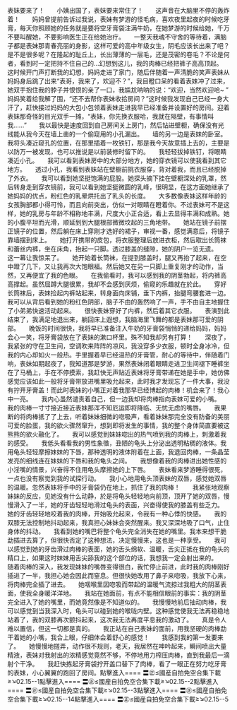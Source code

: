 表妹要来了！　　小姨出国了，表妹要来常住了！　　这声音在大脑里不停的轰炸着！　　妈妈曾提前告诉过我说，表妹有梦游的怪毛病，喜欢夜里起夜的时候吃牙膏，每天你照顾她的任务就是要将空牙膏袋注满牛奶，在她梦游的时候给她，千万不要叫醒她，不要影响医生正在给她治疗。　　一整天我魂不守舍的等待着，满脑子都是表妹那青春亮丽的身影，这样可爱的高中年级女生，阴毛应该长出来了吧？是不是很多呢？在隆起的耻丘上，长出薄薄的一层毛，还是茂密的卷毛？不论是何者，看到时一定把持不住自己的…幻想到这儿，我的肉棒已经把裤子高高顶起。　　这时候开门声打断我的幻想，妈妈走进了家门，随后伴随着一声清脆的笑声表妹从妈妈身后跳了出来“表哥，我来了，欢迎不？”，我目瞪口呆的看着表妹冲了过来，她双手抱住我的脖子并恨恨的亲了一口，我尴尬呐呐的说：“欢迎，当然欢迎哈~ ”　　妈妈笑着给我解了围，“还不去帮你表妹收拾房间？”这时候我发现自己已经一身大汗了，赶快接过妈妈的大包小包领着表妹走进我早已经准备并设置好的房间。迎着表妹那奇怪的目光双手一摊，“表妹，你先换衣服哈，我就在隔壁，有事情叫我……”　　我以最快是速度回到自己房间关上房门，然后钻进壁橱，确保没有光线能从我今天在墙上凿的一个偷窥用的小孔漏出。　　墙的另一边是表妹的卧室。　　我将头凑近窥孔的位置，在那里插着一枚铁钉，那是我今天故意插上去的，主要是以防万一被发现，也可以推说是以前装修时留下的。　　我轻轻拔掉铁钉，将眼睛凑近小孔。　　我可以看到表妹房中的大部分地方，她的穿衣镜可以使我看到其它地方。　　透过小孔，我看到表妹站在壁橱前挑衣服穿，背对着我，而且已经脱掉了外衣。　　我可以看到她坚挺饱满的屁股。她探头摘下挂在壁橱深处的乳罩，然后转身走到穿衣镜前，我可以看到她坚挺微圆的乳峰，很明显，在这方面她继承了她妈妈的优点，粉红色的乳晕烘托出了乳头的长度。　　大多数像表妹这样年龄的女孩胸部都小得可怜，而且向前突出，仿似一对眼睛在瞪着你。不过表妹可不是这样，她的乳房与年龄不相称地丰满，尺度大小正合适，看上去显得丰满和成熟。她的小腹平坦而光滑，顺延到到大腿根部微微坟起的三角地带。　　她站在镜子前摆正镜子的位置，然后躺在床上穿刚才选好的裙子，审视一番，感觉满意后，将镜子靠墙摆到床上。　　她打开携带的皮包，将衣服整理后放进衣柜，然后取出长筒袜和蕾丝内裤，坐在床角，抬起一只脚。透过膝盖的缝隙，她的阴户一览无遗。　　这一幕让我惊呆了。　　她开始着长筒袜，在提到膝盖时，腿又再抬了起来，在空中蹬了几下，又让我再次大饱眼福。然后她又在另一只脚上重复刚才的动作，当然，又再便宜了我的色眼。　　在我偷看时，我可以感到我的阴茎勃起，将内裤高高撑起。虽然屈蹲大腿很累，我却不会感到厌烦，偷窥的乐趣就在於此。　　穿好长筒袜后，表妹捡起内裤站起来，转身面向床铺，垂下内裤，抬腿弯腰套进一边。我可以从背后看到她的粉红色阴部，脑子不由的轰然响了一声，手不由自主地握住了小弟弟快速活动起来。　　很快表妹穿好了内裤，然后着其它衣服。　　表演到此结束了，我满足地退出来，躺回床上遐想，我脑海里飞舞的都是表妹那可爱的阴部。　　晚饭的时间很快，我将早已准备注入牛奶的牙膏袋悄悄的递给妈妈，妈妈会心一笑，将牙膏袋放在了表妹的漱口杯里。殊不知我却另有打算！　　深夜了，我紧张的守在卫生间，空调吹来阵阵的凉风，我没穿多少衣服，顿时全身冰冷，但我的内心却如火一般热。手里握着早已经温热的牙膏管，耐心的等待中，伴随着门响，表妹如期起夜了，我知道那是梦游，果然表妹闭着眼睛走进卫生间褪下睡裤坐在了马桶上，手在不停摸索，我赶快无声贴近表妹将牙膏带递在她是手中，她仿佛感觉应该如此一般将牙膏带放进嘴里吸允起来，此时我才发现忘了一件大事，我没有拧开牙膏盖！而此时表妹的小嘴正对着我那早已经博起的肉棒！机会来了！我心中一亮。　　我内心虽然谴责着自己，但一边我却将肉棒指向表妹可爱的小嘴。　　我的肉棒一寸寸接近接近表妹那浑不知厄运即将降临、无忧无虑的嘴唇。　　我果断的将肉棒抵了了上去，听着妹妹细微的唿吸声，看着妹妹那完全没有防备的美丽可爱的脸蛋，我的欲火骤然窜升，想到即将发生的事情，我的整个身体简直要被这熊熊的欲火融化了。　　我可以感觉到妹妹唿出的热气喷到我的肉棒上，刺激着我的感受。　　我低头看看我的男性象徵，丑陋的龟头上分泌出透明粘稠的液体。我用龟头轻轻摩擦妹妹的下唇，那种透明的液体附着在上面，我退回肉棒，一条晶莹发亮的细线连在妹妹的下唇和我的龟头之间。　　我想像着我的肉棒进出她性感的小淫嘴的情景，兴奋得不住用龟头摩擦她的上下唇。　　表妹看来梦游睡得很死，一点也没有察觉到我的试探行动。　　我小心地用龟头顶表妹的双唇，感觉她双唇的温暖。忽然表妹将手中的牙膏袋仍在地上，抓住了我的肉棒！　　我紧张地观察妹妹的反应，见她没有什么动静，於是将龟头轻轻地向前顶，顶开了她的双唇，慢慢滑入了一半，她的牙齿轻轻地滑过龟头的表面，兴奋得使我的膝盖有些乏力。　　她的牙齿轻轻地咬着我的肉棒，开始吸允起来，令我有一种心悸的快感。　　我的双膝无法控制地抖动起来，我真担心妹妹会突然醒来。我又深深地吸了口气，止住身体的抖动。　　我看到她的嘴巴将整个龟头完全消失在她的嘴里。我本来想干脆勐插进去算了，但很快否定了这种想法，决定慢慢来，这也是一种享受。　　我可以感觉到她的牙齿滑过肉棒的表面，她的舌头绵软、温暖，舌尖正抵在我的龟头的精口上，如果这时妹妹用舌尖舔我的这个部位的话，我想我一定会射出来的。　　随着肉棒的深入，我发现妹妹的嘴唇变得很白，我忙停止前进，此时我的肉棒刚好插进了一半，我担心她会因此而窒息。但很快她改用了鼻子来唿吸，我放下心来，将肉棒完全插了进去。　　她咽喉里因唿吸而带起的温暖气流掠过我粗大的阴茎表面，使我全身暖洋洋地。　　我站在她面前，有点不能相信眼前的事实：我的阴茎完全进入了她的嘴里，而她竟然像是不知道似的。　　我慢慢地前后抽动肉棒，我可以感觉到当我深入时，龟头可以碰到她的喉咙内壁。这种感觉使我无法再稳稳地站着了，我的双膝再次颤抖起来，这次我无法再度平息我的激动了。　　真是令人难以置信，但这一切都是真的。　　我正站在自己表妹的面前，用我坚硬的肉棒勐干着她的小嘴，我合上眼，仔细体会着舒心的感觉！　　我感到我的第一发要来了。　　她慢慢地搓弄，动作很不规则，老天，我居然在呻吟起来，瞬间喷出大量精液，表妹对我射出的浓精感觉竟然不够，不停地用力榨压肉棒，直到我最后一滴射个干净。　　我赶快拣起牙膏袋拧开盖口替下了肉棒，看了一眼正在努力吃牙膏的表妹，小心翼翼的跑回了房间。點擊進入==== 〓㊣≤國産自拍免空合集下載≥↘02.15--1點擊進入==== 〓㊣≤國産自拍免空合集下載≥↘02.15--2點擊進入==== 〓㊣≤國産自拍免空合集下載≥↘02.15--3點擊進入==== 〓㊣≤國産自拍免空合集下載≥↘02.15--14點擊進入==== 〓㊣≤國産自拍免空合集下載≥↘02.15--5